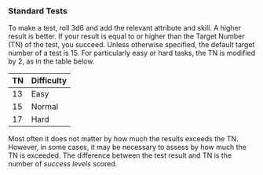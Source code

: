 ### Standard Tests

To make a test, roll 3d6 and add the relevant attribute and skill. A higher result is better. If your result is equal to or higher than the Target Number (TN) of the test, you succeed. Unless otherwise specified, the default target number of a test is 15. For particularly easy or hard tasks, the TN is modified by 2, as in the table below.


| TN  | Difficulty | 
| --- | ---------- |
| 13  | Easy       |
| 15  | Normal     |
| 17  | Hard       |

Most often it does not matter by how much the results exceeds the TN. However, in some cases, it may be necessary to assess by how much the TN is exceeded. The difference between the test result and TN is the number of _success levels_ scored.